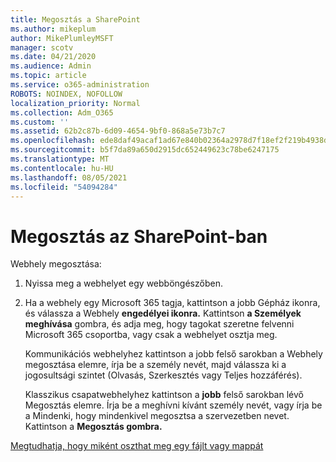 ```yaml
---
title: Megosztás a SharePoint
ms.author: mikeplum
author: MikePlumleyMSFT
manager: scotv
ms.date: 04/21/2020
ms.audience: Admin
ms.topic: article
ms.service: o365-administration
ROBOTS: NOINDEX, NOFOLLOW
localization_priority: Normal
ms.collection: Adm_O365
ms.custom: ''
ms.assetid: 62b2c87b-6d09-4654-9bf0-868a5e73b7c7
ms.openlocfilehash: ede8daf49acaf1ad67e840b02364a2978d7f18ef2f219b4938dd14d0ca7e231c
ms.sourcegitcommit: b5f7da89a650d2915dc652449623c78be6247175
ms.translationtype: MT
ms.contentlocale: hu-HU
ms.lasthandoff: 08/05/2021
ms.locfileid: "54094284"
---
```

# <a name="how-to-share-in-sharepoint-online"></a>Megosztás az SharePoint-ban

Webhely megosztása:
  
1. Nyissa meg a webhelyet egy webböngészőben.
    
2. Ha a webhely egy Microsoft 365 tagja, kattintson a jobb Gépház ikonra, és válassza a Webhely **engedélyei ikonra.** Kattintson **a Személyek meghívása** gombra, és adja meg, hogy tagokat szeretne felvenni Microsoft 365 csoportba, vagy csak a webhelyet osztja meg. 
    
    Kommunikációs webhelyhez kattintson  a jobb felső sarokban a Webhely megosztása elemre, írja be a személy nevét, majd válassza ki a jogosultsági szintet (Olvasás, Szerkesztés vagy Teljes hozzáférés). 
    
    Klasszikus csapatwebhelyhez kattintson a **jobb** felső sarokban lévő Megosztás elemre. Írja be a meghívni kívánt személy nevét, vagy írja be a Mindenki, hogy mindenkivel megosztsa a szervezetben nevet. Kattintson a **Megosztás gombra.**
    
[Megtudhatja, hogy miként oszthat meg egy fájlt vagy mappát](https://go.microsoft.com/fwlink/?linkid=511430)
  


